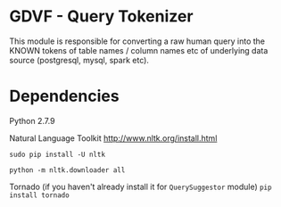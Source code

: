 # GDVF - Query Tokenizer
This module is responsible for converting a raw human query into the KNOWN tokens of table names / column names etc of underlying data source (postgresql, mysql, spark etc).

# Dependencies
Python 2.7.9

Natural Language Toolkit http://www.nltk.org/install.html

`sudo pip install -U nltk`

`python -m nltk.downloader all`

Tornado (if you haven't already install it for `QuerySuggestor` module)
`pip install tornado`

